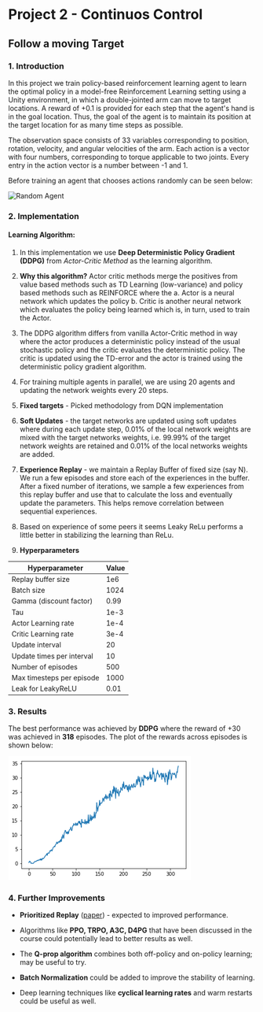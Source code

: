 [//]: # (Image References)

[image1]: https://jsideas.net/assets/materials/20190202/reacher_random.gif "Random Agent"

# Project 2 - Continuos Control
## Follow a moving Target

### 1. Introduction

In this project we train policy-based reinforcement learning agent to learn the optimal policy in a model-free Reinforcement Learning setting using a Unity environment, in which a double-jointed arm can move to target locations. 
A reward of +0.1 is provided for each step that the agent's hand is in the goal location. 
Thus, the goal of the agent is to maintain its position at the target location for as many time steps as possible.

The observation space consists of 33 variables corresponding to position, rotation, velocity, and angular velocities of the arm. 
Each action is a vector with four numbers, corresponding to torque applicable to two joints. Every entry in the action vector is a number between -1 and 1. 

Before training an agent that chooses actions randomly can be seen below:

![Random Agent][image1]

### 2. Implementation

#### Learning Algorithm:
1. In this implementation we use **Deep Deterministic Policy Gradient (DDPG)** from  *Actor-Critic Method* as the learning algorithm.
2. **Why this algorithm?** Actor critic methods merge the positives from value based methods such as TD Learning (low-variance) and policy based methods such as REINFORCE where the 
  a. Actor is a neural network which updates the policy 
  b. Critic is another neural network which evaluates the policy being learned which is, in turn, used to train the Actor.

3. The DDPG algorithm differs from vanilla Actor-Critic method in way where the actor produces a deterministic policy instead of the usual stochastic policy and 
the critic evaluates the deterministic policy. The critic is updated using the TD-error and the actor is trained using the deterministic policy gradient algorithm.
4. For training multiple agents in parallel, we are using 20 agents and updating the network weights every 20 steps.
5. **Fixed targets** - Picked methodology from DQN implementation
6. **Soft Updates** - the target networks are updated using soft updates where during each update step, 0.01% of the local network weights are mixed with the target networks weights, i.e. 99.99% of the target network weights are retained and 0.01% of the local networks weights are added.
7. **Experience Replay** - we maintain a Replay Buffer of fixed size (say N). We run a few episodes and store each of the experiences in the buffer. After a fixed number of iterations, we sample a few experiences from this replay buffer and use that to calculate the loss and eventually update the parameters. This helps remove correlation between sequential experiences.
8. Based on experience of some peers it seems Leaky ReLu performs a little better in stabilizing the learning than ReLu.
9. **Hyperparameters**

| Hyperparameter                  | Value |
| --------------------------------| ----- |
| Replay buffer size              | 1e6   |
| Batch size                      | 1024  |
| Gamma (discount factor)         | 0.99  |
| Tau                             | 1e-3  |
| Actor Learning rate             | 1e-4  |
| Critic Learning rate            | 3e-4  |
| Update interval                 | 20    |
| Update times per interval       | 10    |
| Number of episodes              | 500   |
| Max timesteps per episode       | 1000  |
| Leak for LeakyReLU              | 0.01  |


### 3. Results

The best performance was achieved by **DDPG** where the reward of +30 was achieved in **318** episodes. 
The plot of the rewards across episodes is shown below:

![trained_scores](images/trained_results.png) 

### 4. Further Improvements

- **Prioritized Replay** ([paper](https://arxiv.org/abs/1511.05952)) - expected to improved performance.

- Algorithms like **PPO, TRPO, A3C, D4PG** that have been discussed in the course could potentially lead to better results as well.

- The **Q-prop algorithm** combines both off-policy and on-policy learning; may be useful to try.

- **Batch Normalization** could be added to improve the stability of learning.

- Deep learning techniques like **cyclical learning rates** and warm restarts could be useful as well.
